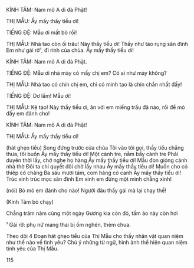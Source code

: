 KÍNH TÂM: Nam mô A di đà Phật!

THỊ MẪU: Ấy mấy thầy tiểu ơi!

TIẾNG ĐỆ: Mẫu ơi mất bò rồi!

THỊ MẪU: Nhà tao còn ối trâu!
Này thầy tiểu ơi!
Thầy như táo rụng sân đình
Em như gái rỡ¹, đi rinh của chùa.
Ấy mấy thầy tiểu ơi!

KÍNH TÂM: Nam mô A di đà Phật.

TIẾNG ĐỆ: Mẫu ơi nhà mày có mấy chị em? Có ai như mày không?

THỊ MẪU: Nhà tao có chín chị em, chỉ có mình tao là chín chắn nhất đấy!

TIẾNG ĐỆ: Dơ lắm! Mẫu ơi!

THỊ MẪU: Kệ tao! Này thầy tiểu ơi, ăn với em miếng trầu đã nào,
rồi để mỏ đấy em đánh cho!

KÍNH TÂM: Nam mô A di đà Phật!

THỊ MẪU: Ấy mấy thầy tiểu ơi!

(hát ghẹo tiểu) Song đứng trước cửa chùa
Tôi vào tôi gọi, thầy tiểu chẳng thưa, tôi buồn
Ấy mấy thầy tiểu ơi!
Một cành tre, nằm bẩy cành tre
Phải duyên thời lấy, chớ nghe họ hàng
Ấy mấy thầy tiểu ơi!
Mẫu đon giỏng cánh nhà thờ
Đôi ta chỉ quyết đôi chờ lấy nhau
Ấy mấy thầy tiểu ơi!
Muốn cho có thiếp có chàng
Ba sáu mươi tám, com hàng có canh
Ấy mấy thầy tiểu ơi!
Trúc xinh trúc mọc sân đình
Em xinh em đứng một mình chẳng xinh!

(nói) Bỏ mỏ em đánh cho nào! Người đâu thấy gái mà lại chạy thế!

(Kính Tâm bỏ chạy)

Chẳng trăm năm cũng một ngày
Gương kia còn đó, tấm áo này còn hơi

¹ Gái rỡ: phụ nữ mang thai bị ốm nghén, thèm chua.

Theo dõi
4 Đoạn hát ghẹo tiểu của Thị Mẫu cho thấy nhân vật quan niệm như thế nào về tình yêu? Chú ý những từ ngữ, hình ảnh thể hiện quan niệm tình yêu của Thị Mẫu.

115